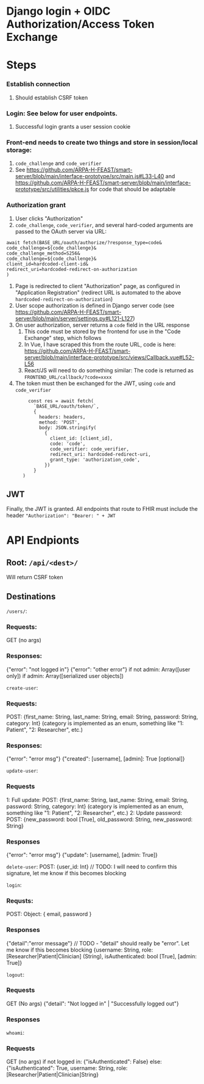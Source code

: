 # Django login + OIDC Authorization/Access Token Exchange
# Steps
### Establish connection
1. Should establish CSRF token
### Login: See below for user endpoints.
1. Successful login grants a user session cookie
### Front-end needs to create two things and store in session/local storage:
1. `code_challenge` and `code_verifier`
2. See https://github.com/ARPA-H-FEAST/smart-server/blob/main/interface-prototype/src/main.js#L33-L40 and https://github.com/ARPA-H-FEAST/smart-server/blob/main/interface-prototype/src/utilities/pkce.js for code that should be adaptable
### Authorization grant
1. User clicks "Authorization"
2. `code_challenge`, `code_verifier`, and several hard-coded arguments are passed to the OAuth server via URL:  
```
await fetch(BASE_URL/oauth/authorize/?response_type=code&
code_challenge=${code_challenge}&
code_challenge_method=S256&
code_challenge=${code_challenge}&
client_id=hardcoded-client-id&
redirect_uri=hardcoded-redirect-on-authorization
)
```

1. Page is redirected to client "Authorization" page, as configured in "Application Registration" (redirect URL is automated to the above `hardcoded-redirect-on-authorization`)
2. User scope authorization is defined in Django server code (see https://github.com/ARPA-H-FEAST/smart-server/blob/main/server/settings.py#L121-L127)
3. On user authorization, server returns a `code` field in the URL response
	1. This code must be stored by the frontend for use in the "Code Exchange" step, which follows
	2. In Vue, I have scraped this from the route URL, code is here: https://github.com/ARPA-H-FEAST/smart-server/blob/main/interface-prototype/src/views/Callback.vue#L52-L56
	3. React/JS will need to do something similar: The code is returned as `FRONTEND_URL/callback/?code=xxxx`
4. The token must then be exchanged for the JWT, using `code` and `code_verifier`
```
        const res = await fetch(
          `BASE_URL/oauth/token/`,
          {
            headers: headers,
            method: 'POST',
            body: JSON.stringify(
              {
                client_id: [client_id],
                code: 'code',
                code_verifier: code_verifier,
                redirect_uri: hardcoded-redirect-uri,
                grant_type: 'authorization_code',
              })
          }
      )
```
## JWT
Finally, the JWT is granted. All endpoints that route to FHIR must include the header `"Authorization": "Bearer: " + JWT`


# API Endpionts
## Root: `/api/<dest>/`
Will return CSRF token
## Destinations
`/users/`:
### Requests:
GET (no args)
### Responses:
{"error": "not logged in"}
{"error": "other error"}
if not admin:
	Array([user only])
if admin:
	Array([serialized user objects])

`create-user`: 
### Requests:
POST: {first_name: String, last_name: String, email: String, password: String, category: Int} (category is implemented as an enum, something like "1: Patient", "2: Researcher", etc.)
### Responses:
{"error": "error msg"}
{"created": [username], [admin]: True [optional]}

`update-user`: 
### Requests
1: Full update: POST: {first_name: String, last_name: String, email: String, password: String, category: Int} (category is implemented as an enum, something like "1: Patient", "2: Researcher", etc.)
2: Update password: POST: {new_password: bool [True], old_password: String, new_password: String}
### Responses
{"error": "error msg"}
{"update": [username], [admin: True]}

`delete-user`: POST: {user_id: Int} //  TODO: I will need to confirm this signature, let me know if this becomes blocking

`login`: 
### Requsts:
POST: Object: { email, password }
### Responses
{"detail":"error message"}  // TODO - "detail" should really be "error". Let me know if this becomes blocking
{username: String, role: [Researcher|Patient|Clinician] (String), isAuthenticated: bool [True], [admin: True]}

`logout`:
### Requests
GET (No args)
{"detail": "Not logged in" | "Successfully logged out"}
### Responses
`whoami`:
### Requests
GET (no args)
if not logged in:
	{"isAuthenticated": False}
else:
	{"isAuthenticated": True, username: String, role: [Researcher|Patient|Clinician]String}
